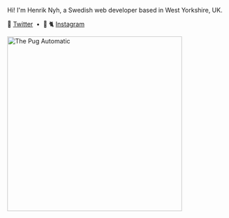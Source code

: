 Hi! I'm Henrik Nyh, a Swedish web developer based in West Yorkshire, UK.

🦆 [Twitter](https://twitter.com/henrik) &nbsp;•&nbsp;  📸 🐈 [Instagram](https://www.instagram.com/henrikn)

<a href="https://thepugautomatic.com/">
  <img src="https://thepugautomatic.com/images/og.png" width="400" alt="The Pug Automatic" />
</a>

